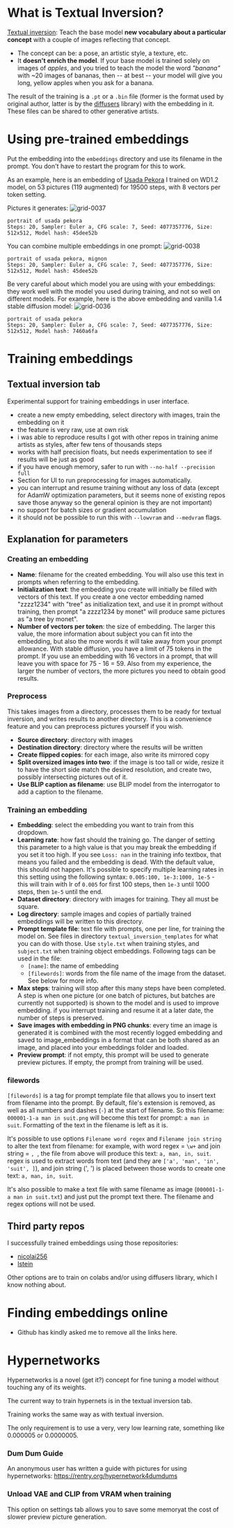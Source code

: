# What is Textual Inversion?

[Textual inversion](https://textual-inversion.github.io/): Teach the base model **new vocabulary about a particular concept** with a couple of images reflecting that concept.
* The concept can be: a pose, an artistic style, a texture, etc.
* It **doesn't enrich the model**. If your base model is trained solely on images of _apples_, and you tried to teach the model the word _"banana"_ with ~20 images of bananas, then -- at best -- your model will give you long, yellow apples when you ask for a banana.

The result of the training is a `.pt` or a `.bin` file (former is the format used by original author, latter is by the [diffusers][dl] library) with the embedding in it. These files can be shared to other generative artists.

[dl]: https://huggingface.co/docs/diffusers/index

# Using pre-trained embeddings
Put the embedding into the `embeddings` directory and use its filename in the prompt. You don't have to restart the program for this to work.

As an example, here is an embedding of [Usada Pekora](https://drive.google.com/file/d/1MDSmzSbzkIcw5_aw_i79xfO3CRWQDl-8/view?usp=sharing) I trained on WD1.2 model, on 53 pictures (119 augmented) for 19500 steps, with 8 vectors per token setting.

Pictures it generates:
![grid-0037](https://user-images.githubusercontent.com/20920490/193285043-5d5d57d8-7b5e-4803-a211-5ca5220c35f4.png)
```
portrait of usada pekora
Steps: 20, Sampler: Euler a, CFG scale: 7, Seed: 4077357776, Size: 512x512, Model hash: 45dee52b
```

You can combine multiple embeddings in one prompt:
![grid-0038](https://user-images.githubusercontent.com/20920490/193285265-a5224378-4ae2-48bf-ad7d-e79a9f998f9c.png)
```
portrait of usada pekora, mignon
Steps: 20, Sampler: Euler a, CFG scale: 7, Seed: 4077357776, Size: 512x512, Model hash: 45dee52b
```

Be very careful about which model you are using with your embeddings: they work well with the model you used during training, and not so well on different models. For example, here is the above embedding and vanilla 1.4 stable diffusion model:
![grid-0036](https://user-images.githubusercontent.com/20920490/193285611-486373f2-35d0-437c-895a-71454564a7c4.png)
```
portrait of usada pekora
Steps: 20, Sampler: Euler a, CFG scale: 7, Seed: 4077357776, Size: 512x512, Model hash: 7460a6fa
```

# Training embeddings
## Textual inversion tab
Experimental support for training embeddings in user interface.
- create a new empty embedding, select directory with images, train the embedding on it
- the feature is very raw, use at own risk
- i was able to reproduce results I got with other repos in training anime artists as styles, after few tens of thousands steps
- works with half precision floats, but needs experimentation to see if results will be just as good
- if you have enough memory, safer to run with `--no-half --precision full`
- Section for UI to run preprocessing for images automatically.
- you can interrupt and resume training without any loss of data (except for AdamW optimization parameters, but it seems none of existing repos save those anyway so the general opinion is they are not important)
- no support for batch sizes or gradient accumulation
- it should not be possible to run this with `--lowvram` and `--medvram` flags.

## Explanation for parameters

### Creating an embedding
- **Name**: filename for the created embedding. You will also use this text in prompts when referring to the embedding.
- **Initialization text**: the embedding you create will initially be filled with vectors of this text. If you create a one vector embedding named "zzzz1234" with "tree" as initialization text, and use it in prompt without training, then prompt "a zzzz1234 by monet" will produce same pictures as "a tree by monet".
- **Number of vectors per token**: the size of embedding. The larger this value, the more information about subject you can fit into the embedding, but also the more words it will take away from your prompt allowance. With stable diffusion, you have a limit of 75 tokens in the prompt. If you use an embedding with 16 vectors in a prompt, that will leave you with space for 75 - 16 = 59. Also from my experience, the larger the number of vectors, the more pictures you need to obtain good results.

### Preprocess
This takes images from a directory, processes them to be ready for textual inversion, and writes results to another directory. This is a convenience feature and you can preprocess pictures yourself if you wish.
- **Source directory**: directory with images
- **Destination directory**: directory where the results will be written
- **Create flipped copies**: for each image, also write its mirrored copy
- **Split oversized images into two**: if the image is too tall or wide, resize it to have the short side match the desired resolution, and create two, possibly intersecting pictures out of it.
- **Use BLIP caption as filename**: use BLIP model from the interrogator to add a caption to the filename.

### Training an embedding
- **Embedding**: select the embedding you want to train from this dropdown.
- **Learning rate**: how fast should the training go. The danger of setting this parameter to a high value is that you may break the embedding if you set it too high. If you see `Loss: nan` in the training info textbox, that means you failed and the embedding is dead. With the default value, this should not happen. It's possible to specify multiple learning rates in this setting using the following syntax: `0.005:100, 1e-3:1000, 1e-5` - this will train with lr of `0.005` for first 100 steps, then `1e-3` until 1000 steps, then `1e-5` until the end.
- **Dataset directory**: directory with images for training. They all must be square.
- **Log directory**: sample images and copies of partially trained embeddings will be written to this directory.
- **Prompt template file**: text file with prompts, one per line, for training the model on. See files in directory `textual_inversion_templates` for what you can do with those. Use `style.txt` when training styles, and `subject.txt` when training object embeddings. Following tags can be used in the file:
  - `[name]`: the name of embedding
  - `[filewords]`: words from the file name of the image from the dataset. See below for more info.
- **Max steps**: training will stop after this many steps have been completed. A step is when one picture (or one batch of pictures, but batches are currently not supported) is shown to the model and is used to improve embedding. if you interrupt training and resume it at a later date, the number of steps is preserved.
- **Save images with embedding in PNG chunks**: every time an image is generated it is combined with the most recently logged embedding and saved to image_embeddings in a format that can be both shared as an image, and placed into your embeddings folder and loaded.
- **Preview prompt**: if not empty, this prompt will be used to generate preview pictures. If empty, the prompt from training will be used.

### filewords
`[filewords]` is a tag for prompt template file that allows you to insert text from filename into the prompt. By default, file's extension is removed, as well as all numbers and dashes (`-`) at the start of filename. So this filename: `000001-1-a man in suit.png` will become this text for prompt: `a man in suit`. Formatting of the text in the filename is left as it is.

It's possible to use options `Filename word regex` and `Filename join string` to alter the text from filename: for example, with word regex = `\w+` and join string = `, `, the file from above will produce this text: `a, man, in, suit`. regex is used to extract words from text (and they are `['a', 'man', 'in', 'suit', ]`), and join string (', ') is placed between those words to create one text: `a, man, in, suit`.

It's also possible to make a text file with same filename as image (`000001-1-a man in suit.txt`) and just put the prompt text there. The filename and regex options will not be used.

## Third party repos
I successfully trained embeddings using those repositories:

 - [nicolai256](https://github.com/nicolai256/Stable-textual-inversion_win)
 - [lstein](https://github.com/invoke-ai/InvokeAI)

Other options are to train on colabs and/or using diffusers library, which I know nothing about.

# Finding embeddings online

- Github has kindly asked me to remove all the links here.

# Hypernetworks

Hypernetworks is a novel (get it?) concept for fine tuning a model without touching any of its weights.

The current way to train hypernets is in the textual inversion tab.

Training works the same way as with textual inversion.

The only requirement is to use a very, very low learning rate, something like 0.000005 or 0.0000005.

### Dum Dum Guide
An anonymous user has written a guide with pictures for using hypernetworks: https://rentry.org/hypernetwork4dumdums

### Unload VAE and CLIP from VRAM when training
This option on settings tab allows you to save some memoryat the cost of slower preview picture generation.